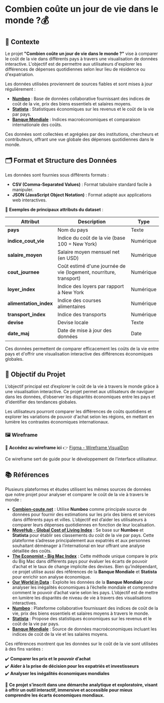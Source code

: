#  Combien coûte un jour de vie dans le monde ?💰  

## **📖 Contexte**  
Le projet **"Combien coûte un jour de vie dans le monde ?"** vise à comparer le coût de la vie dans différents pays à travers une visualisation de données interactive. L'objectif est de permettre aux utilisateurs d'explorer les différences de dépenses quotidiennes selon leur lieu de résidence ou d'expatriation.  

Les données utilisées proviennent de sources fiables et sont mises à jour régulièrement :  

- **[Numbeo](https://www.numbeo.com/cost-of-living/)** : Base de données collaborative fournissant des indices de coût de la vie, prix des biens essentiels et salaires moyens.  
- **[Statista](https://www.statista.com/)** : Statistiques économiques sur les revenus et le coût de la vie par pays.  
- **[Banque Mondiale](https://data.worldbank.org/)** : Indices macroéconomiques et comparaison internationale des coûts.  

Ces données sont collectées et agrégées par des institutions, chercheurs et contributeurs, offrant une vue globale des dépenses quotidiennes dans le monde.  



## **🗂️ Format et Structure des Données**  
Les données sont fournies sous différents formats :  

- **CSV (Comma-Separated Values)** : Format tabulaire standard facile à manipuler.  
- **JSON (JavaScript Object Notation)** : Format adapté aux applications web interactives.  

📌 **Exemples de principaux attributs du dataset** :  

| Attribut          | Description | Type |
|------------------|-------------|-------|
| **pays** | Nom du pays | Texte |
| **indice_cout_vie** | Indice du coût de la vie (base 100 = New York) | Numérique |
| **salaire_moyen** | Salaire moyen mensuel net (en USD) | Numérique |
| **cout_journee** | Coût estimé d'une journée de vie (logement, nourriture, transport) | Numérique |
| **loyer_index** | Indice des loyers par rapport à New York | Numérique |
| **alimentation_index** | Indice des courses alimentaires | Numérique |
| **transport_index** | Indice des transports | Numérique |
| **devise** | Devise locale | Texte |
| **date_maj** | Date de mise à jour des données | Date |

Ces données permettent de comparer efficacement les coûts de la vie entre pays et d'offrir une visualisation interactive des différences économiques globales.  



## **🎯 Objectif du Projet**  

L’objectif principal est d’explorer le coût de la vie à travers le monde grâce à une visualisation interactive. Ce projet permet aux utilisateurs de naviguer dans les données, d’observer les disparités économiques entre les pays et d’identifier des tendances globales.  

Les utilisateurs pourront comparer les différences de coûts quotidiens et explorer les variations de pouvoir d'achat selon les régions, en mettant en lumière les contrastes économiques internationaux.

### **🖼️ Wireframe**  

📌 **Accédez au wireframe ici** 👉 [Figma - Wireframe VisualDon](https://www.figma.com/design/f38k1xOrdXAziVvV0ZuVHP/VisualDon?node-id=47-3943&t=iobNvDFSUINVNXgm-1)  

Ce wireframe sert de guide pour le développement de l’interface utilisateur. 

## **📚 Références**  

Plusieurs plateformes et études utilisent les mêmes sources de données que notre projet pour analyser et comparer le coût de la vie à travers le monde :  

- **[Combien-coute.net](https://www.combien-coute.net/cout-de-la-vie/)** : Utilise **Numbeo** comme principale source de données pour fournir des estimations sur les prix des biens et services dans différents pays et villes. L’objectif est d’aider les utilisateurs à comparer leurs dépenses quotidiennes en fonction de leur localisation.  
- **[MoveHub - Global Cost of Living Index](https://www.movehub.com/blog/cost-of-living-index/)** : Se base sur **Numbeo** et **Statista** pour établir ses classements du coût de la vie par pays. Cette plateforme s’adresse principalement aux expatriés et aux personnes souhaitant déménager à l’international en leur offrant une analyse détaillée des coûts.  
- **[The Economist - Big Mac Index](https://www.economist.com/big-mac-index/)** : Cette méthode unique compare le prix du Big Mac dans différents pays pour évaluer les écarts de pouvoir d’achat et le taux de change implicite des devises. Bien qu’indépendant, ce projet utilise aussi des références de la **Banque Mondiale** et **Statista** pour enrichir son analyse économique.  
- **[Our World in Data](https://ourworldindata.org/)** : Exploite les données de la **Banque Mondiale** pour analyser les inégalités économiques à l’échelle mondiale et comprendre comment le pouvoir d’achat varie selon les pays. L’objectif est de mettre en lumière les disparités de niveau de vie à travers des visualisations interactives.  
- **[Numbeo](https://www.numbeo.com/cost-of-living/)** : Plateforme collaborative fournissant des indices de coût de la vie, prix des biens essentiels et salaires moyens à travers le monde.  
- **[Statista](https://www.statista.com/)** : Propose des statistiques économiques sur les revenus et le coût de la vie par pays.  
- **[Banque Mondiale](https://data.worldbank.org/)** : Source de données macroéconomiques incluant les indices de coût de la vie et les salaires moyens.  

Ces références montrent que les données sur le coût de la vie sont utilisées à des fins variées :  

✔️ **Comparer les prix et le pouvoir d’achat**  
✔️ **Aider à la prise de décision pour les expatriés et investisseurs**  
✔️ **Analyser les inégalités économiques mondiales**  

📌 **Ce projet s’inscrit dans une démarche analytique et exploratoire, visant à offrir un outil interactif, immersive et accessible pour mieux comprendre les écarts économiques mondiaux.** 
